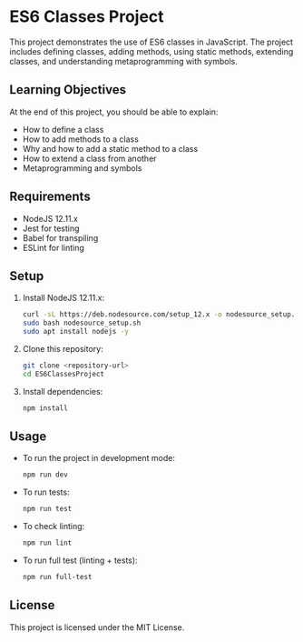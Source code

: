 # ES6 Classes Project

This project demonstrates the use of ES6 classes in JavaScript. The project includes defining classes, adding methods, using static methods, extending classes, and understanding metaprogramming with symbols.

## Learning Objectives

At the end of this project, you should be able to explain:

- How to define a class
- How to add methods to a class
- Why and how to add a static method to a class
- How to extend a class from another
- Metaprogramming and symbols

## Requirements

- NodeJS 12.11.x
- Jest for testing
- Babel for transpiling
- ESLint for linting

## Setup

1. Install NodeJS 12.11.x:
    ```bash
    curl -sL https://deb.nodesource.com/setup_12.x -o nodesource_setup.sh
    sudo bash nodesource_setup.sh
    sudo apt install nodejs -y
    ```
2. Clone this repository:
    ```bash
    git clone <repository-url>
    cd ES6ClassesProject
    ```
3. Install dependencies:
    ```bash
    npm install
    ```

## Usage

- To run the project in development mode:
    ```bash
    npm run dev
    ```
- To run tests:
    ```bash
    npm run test
    ```
- To check linting:
    ```bash
    npm run lint
    ```
- To run full test (linting + tests):
    ```bash
    npm run full-test
    ```

## License

This project is licensed under the MIT License.
